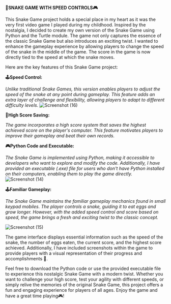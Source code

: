 **🐍SNAKE GAME WITH SPEED CONTROLS🎮**


This Snake Game project holds a special place in my heart as it was the very first video game I played during my childhood. Inspired by the nostalgia, I decided to create my own version of the Snake Game using Python and the Turtle module. The game not only captures the essence of the classic Snake Game but also introduces an exciting twist. I wanted to enhance the gameplay experience by allowing players to change the speed of the snake in the middle of the game. The score in the game is now directly tied to the speed at which the snake moves.

Here are the key features of this Snake Game project:

**🕹️Speed Control:** 

_Unlike traditional Snake Games, this version enables players to adjust the speed of the snake at any point during gameplay. This feature adds an extra layer of challenge and flexibility, allowing players to adapt to different difficulty levels._
![Screenshot (16)](https://github.com/durgaganeshthota/Python_Games/assets/101440954/5a99799f-444a-4886-b75d-c3a9492a27c7)

  
**🚀High Score Saving:**

_The game incorporates a high score system that saves the highest achieved score on the player's computer. This feature motivates players to improve their gameplay and beat their own records._

**🎮Python Code and Executable:**

_The Snake Game is implemented using Python, making it accessible to developers who want to explore and modify the code. Additionally, I have provided an executable (.exe) file for users who don't have Python installed on their computers, enabling them to play the game directly._
![Screenshot (14)](https://github.com/durgaganeshthota/Python_Games/assets/101440954/fb19a216-822d-4c52-848a-d4bbc936a4ef)

  
**🕹️Familiar Gameplay:**

_The Snake Game maintains the familiar gameplay mechanics found in small keypad mobiles. The player controls a snake, guiding it to eat eggs and grow longer. However, with the added speed control and score based on speed, the game brings a fresh and exciting twist to the classic concept._


![Screenshot (15)](https://github.com/durgaganeshthota/Python_Games/assets/101440954/ebc270bf-4e20-4615-8b04-9ba23530b3d0)


The game interface displays essential information such as the speed of the snake, the number of eggs eaten, the current score, and the highest score achieved. Additionally, I have included screenshots within the game to provide players with a visual representation of their progress and accomplishments 🐍.

Feel free to download the Python code or use the provided executable file to experience this nostalgic Snake Game with a modern twist. Whether you want to challenge your high score, test your agility with different speeds, or simply relive the memories of the original Snake Game, this project offers a fun and engaging experience for players of all ages. Enjoy the game and have a great time playing🎮!
